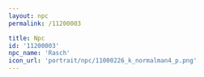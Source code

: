```yaml
---
layout: npc
permalink: /11200003

title: Npc
id: '11200003'
npc_name: 'Rasch'
icon_url: 'portrait/npc/11000226_k_normalman4_p.png'
---
```

